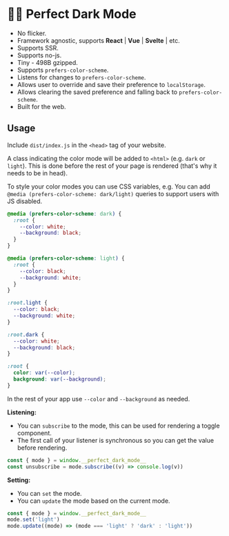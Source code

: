 # 🌚🌝 Perfect Dark Mode

- No flicker.
- Framework agnostic, supports **React** | **Vue** | **Svelte** | etc.
- Supports SSR.
- Supports no-js.
- Tiny - 498B gzipped.
- Supports `prefers-color-scheme`.
- Listens for changes to `prefers-color-scheme`.
- Allows user to override and save their preference to `localStorage`.
- Allows clearing the saved preference and falling back to `prefers-color-scheme`.
- Built for the web.

## Usage

Include `dist/index.js` in the `<head>` tag of your website.

A class indicating the color mode will be added to `<html>` (e.g. `dark` or `light`).
This is done before the rest of your page is rendered (that's why it needs to be in head).

To style your color modes you can use CSS variables, e.g.
You can add `@media (prefers-color-scheme: dark/light)` queries to support users with JS disabled.

```css
@media (prefers-color-scheme: dark) {
  :root {
    --color: white;
    --background: black;
  }
}

@media (prefers-color-scheme: light) {
  :root {
    --color: black;
    --background: white;
  }
}

:root.light {
  --color: black;
  --background: white;
}

:root.dark {
  --color: white;
  --background: black;
}

:root {
  color: var(--color);
  background: var(--background);
}
```

In the rest of your app use `--color` and `--background` as needed.

**Listening:**

- You can `subscribe` to the mode, this can be used for rendering a toggle component.
- The first call of your listener is synchronous so you can get the value before rendering.

```js
const { mode } = window.__perfect_dark_mode__
const unsubscribe = mode.subscribe((v) => console.log(v))
```

**Setting:**

- You can `set` the mode.
- You can `update` the mode based on the current mode.

```js
const { mode } = window.__perfect_dark_mode__
mode.set('light')
mode.update((mode) => (mode === 'light' ? 'dark' : 'light'))
```
